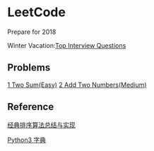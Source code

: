 # LeetCode
Prepare for 2018

Winter Vacation:[Top Interview Questions](https://leetcode.com/problemset/top-interview-questions/)

## Problems
[1 Two Sum(Easy)](https://github.com/AnnabellaZhang/LeetCode/blob/master/script/TwoSum.py)
[2 Add Two Numbers(Medium)](https://github.com/AnnabellaZhang/LeetCode/blob/master/script/AddTwoNumbers.py)

## Reference
[经典排序算法总结与实现](http://wuchong.me/blog/2014/02/09/algorithm-sort-summary/)

[Python3 字典](http://www.runoob.com/python3/python3-dictionary.html)

